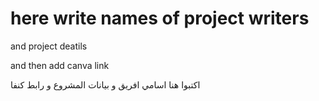 # here write names of project writers 

and project deatils 

and then add canva link 

اكتبوا هنا اسامي افريق و بيانات المشروع و رابط كنفا 
